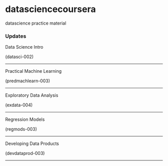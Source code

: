 datasciencecoursera
===================

datascience practice material


### Updates

Data Science Intro

(datasci-002)

***

Practical Machine Learning

(predmachlearn-003)

***

Exploratory Data Analysis

(exdata-004)

***

Regression Models

(regmods-003)

***

Developing Data Products

(devdataprod-003)



***

